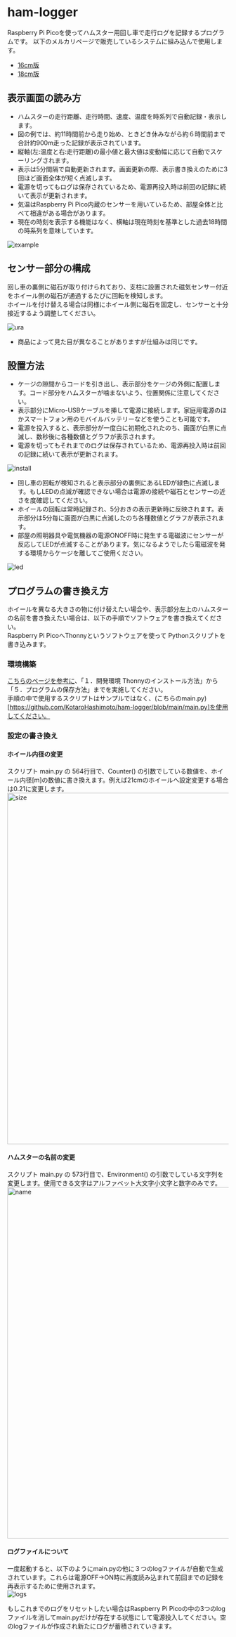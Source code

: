 # ham-logger
Raspberry Pi Picoを使ってハムスター用回し車で走行ログを記録するプログラムです。
以下のメルカリページで販売しているシステムに組み込んで使用します。
- [16cm版](https://jp.mercari.com/item/m17639796581)
- [18cm版](https://jp.mercari.com/item/m11625269172)

## 表示画面の読み方
- ハムスターの走行距離、走行時間、速度、温度を時系列で自動記録・表示します。
- 図の例では、約11時間前から走り始め、ときどき休みながら約６時間前まで合計約900m走った記録が表示されています。
- 縦軸(左:温度と右:走行距離)の最小値と最大値は変動幅に応じて自動でスケーリングされます。
- 表示は5分間隔で自動更新されます。画面更新の際、表示書き換えのために3回ほど画面全体が短く点滅します。
- 電源を切ってもログは保存されているため、電源再投入時は前回の記録に続いて表示が更新されます。
- 気温はRaspberry Pi Pico内蔵のセンサーを用いているため、部屋全体と比べて相違がある場合があります。
- 現在の時刻を表示する機能はなく、横軸は現在時刻を基準とした過去18時間の時系列を意味しています。

![example](https://github.com/KotaroHashimoto/ham-logger/assets/12003444/1fcad37b-73c5-4e9a-bef5-317cc663c97e)

## センサー部分の構成
回し車の裏側に磁石が取り付けられており、支柱に設置された磁気センサー付近をホイール側の磁石が通過するたびに回転を検知します。  
ホイールを付け替える場合は同様にホイール側に磁石を固定し、センサーと十分接近するよう調整してください。 

![ura](https://github.com/KotaroHashimoto/ham-logger/assets/12003444/dc5c1006-af4d-431d-bc32-46dfaac1533c)
- 商品によって見た目が異なることがありますが仕組みは同じです。

## 設置方法
- ケージの隙間からコードを引き出し、表示部分をケージの外側に配置します。コード部分をハムスターが噛まないよう、位置関係に注意してください。
- 表示部分にMicro-USBケーブルを挿して電源に接続します。家庭用電源のほかスマートフォン用のモバイルバッテリーなどを使うことも可能です。
- 電源を投入すると、表示部分が一度白に初期化されたのち、画面が白黒に点滅し、数秒後に各種数値とグラフが表示されます。
- 電源を切ってもそれまでのログは保存されているため、電源再投入時は前回の記録に続いて表示が更新されます。

![install](https://github.com/KotaroHashimoto/ham-logger/assets/12003444/23b0e937-cbd7-463a-bb93-639e27c9d778)


- 回し車の回転が検知されると表示部分の裏側にあるLEDが緑色に点滅します。もしLEDの点滅が確認できない場合は電源の接続や磁石とセンサーの近さを度確認してください。
- ホイールの回転は常時記録され、5分おきの表示更新時に反映されます。表示部分は5分毎に画面が白黒に点滅したのち各種数値とグラフが表示されます。
- 部屋の照明器具や電気機器の電源ONOFF時に発生する電磁波にセンサーが反応してLEDが点滅することがあります。気になるようでしたら電磁波を発する環境からケージを離してご使用ください。

![led](https://github.com/KotaroHashimoto/ham-logger/assets/12003444/22faa3b9-66c1-45e0-ac66-ccac0e60e534)

## プログラムの書き換え方
ホイールを異なる大きさの物に付け替えたい場合や、表示部分左上のハムスターの名前を書き換えたい場合は、以下の手順でソフトウェアを書き換えてください。  
Raspberry Pi PicoへThonnyというソフトウェアを使って Pythonスクリプトを書き込みます。

### 環境構築
[こちらのページを参考に](https://logikara.blog/raspi-pico-thonny-micropy/)、「１．開発環境 Thonnyのインストール方法」から「５．プログラムの保存方法」までを実施してください。  
手順の中で使用するスクリプトはサンプルではなく、(こちらのmain.py)[https://github.com/KotaroHashimoto/ham-logger/blob/main/main.py]を使用してください。

### 設定の書き換え
#### ホイール内径の変更
スクリプト main.py の 564行目で、Counter() の引数でしている数値を、ホイール内径[m]の数値に書き換えます。例えば21cmのホイールへ設定変更する場合は0.21に変更します。  
<img width="800" alt="size" src="https://github.com/KotaroHashimoto/ham-logger/assets/12003444/59bc4f21-ce88-4911-825b-c0657876c24e">

#### ハムスターの名前の変更
スクリプト main.py の 573行目で、Environment() の引数でしている文字列を変更します。使用できる文字はアルファベット大文字小文字と数字のみです。  
<img width="800" alt="name" src="https://github.com/KotaroHashimoto/ham-logger/assets/12003444/464cbd6b-e360-430f-b161-700ea112aef8">

#### ログファイルについて
一度起動すると、以下のようにmain.pyの他に３つのlogファイルが自動で生成されています。これらは電源OFF->ON時に再度読み込まれて前回までの記録を再表示するために使用されます。  
![logs](https://github.com/KotaroHashimoto/ham-logger/assets/12003444/4f17824e-4de7-4eef-88a0-77f08e189823)  

もしこれまでのログをリセットしたい場合はRaspberry Pi Picoの中の3つのlogファイルを消してmain.pyだけが存在する状態にして電源投入してください。空のlogファイルが作成され新たにログが蓄積されていきます。
